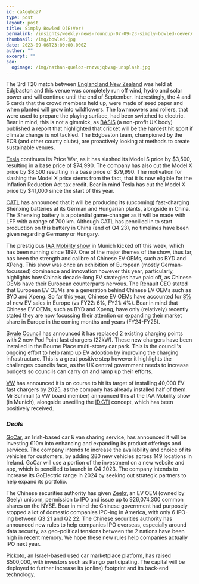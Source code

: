 ```yaml
---
id: caAgqbqz7
type: post
layout: post
title: Simply Bowled O(E)Ver!
permalink: /insights/weekly-news-roundup-07-09-23-simply-bowled-oever/
thumbnail: /img/bowled.jpg
date: 2023-09-06T23:00:00.000Z
author: ""
excerpt: ""
seo:
  ogimage: /img/nathan-queloz-rnzvujqbvsg-unsplash.jpg
---
```

The 3rd T20 match between [England and New Zealand](https://www.bbc.co.uk/sport/cricket/66701802) was held at Edgbaston and this venue was completely run off wind, hydro and solar power and will continue until the end of September. Interestingly, the 4 and 6 cards that the crowd members held up, were made of seed paper and when planted will grow into wildflowers. The lawnmowers and rollers, that were used to prepare the playing surface, had been switched to electric. Bear in mind, this is not a gimmick, as [BASIS](https://basis.org.uk/resource/hit-for-six/) (a non-profit UK body) published a report that highlighted that cricket will be the hardest hit sport if climate change is not tackled. The Edgbaston team, championed by the ECB (and other county clubs), are proactively looking at methods to create sustainable venues.

[Tesla](https://www.bloomberg.com/news/articles/2023-09-01/tesla-model-x-price-cut-by-41-000-to-enable-subsidy-musk-didn-t-want?sref=uFYGeRuc) continues its Price War, as it has slashed its Model S price by $3,500, resulting in a base price of $74,990. The company has also cut the Model X price by $8,500 resulting in a base price of $79,990. The motivation for slashing the Model X price stems from the fact, that it is now eligible for the Inflation Reduction Act tax credit. Bear in mind Tesla has cut the Model X price by $41,000 since the start of this year.

[CATL](https://www.reuters.com/technology/catl-produce-fast-charging-shenxing-battery-germany-hungary-2023-09-04/) has announced that it will be producing its (upcoming) fast-charging Shenxing batteries at its German and Hungarian plants, alongside in China. The Shenxing battery is a potential game-changer as it will be made with LFP with a range of 700 km. Although CATL has pencilled in to start production on this battery in China (end of Q4 23), no timelines have been given regarding Germany or Hungary.

The prestigious [IAA Mobility show](https://www.nytimes.com/2023/09/05/world/europe/chinese-automakers-iaa-mobility-german-auto-show.html) in Munich kicked off this week, which has been running since 1897. One of the major themes of the show, thus far, has been the strength and calibre of Chinese EV OEMs, such as BYD and XPeng. This show was once an exhibition of European (mostly German-focussed) dominance and innovation however this year, particularly, highlights how China’s decade-long EV strategies have paid off, as Chinese OEMs have their European counterparts nervous. The Renault CEO stated that European EV OEMs are a generation behind Chinese EV OEMs such as BYD and Xpeng. So far this year, Chinese EV OEMs have accounted for [8%](https://www.reuters.com/business/autos-transportation/munich-car-show-shines-spotlight-china-competition-ev-race-2023-09-04/) of new EV sales in Europe (vs FY22: 6%, FY21: 4%). Bear in mind that Chinese EV OEMs, such as BYD and Xpeng, have only (relatively) recently stated they are now focussing their attention on expanding their market share in Europe in the coming months and years (FY24-FY25).

[Swale Council](https://www.kentonline.co.uk/sittingbourne/news/electric-vehicle-charge-points-upgraded-in-town-centre-292876/) has announced it has replaced 2 existing charging points with 2 new Pod Point fast chargers (22kW). These new chargers have been installed in the Bourne Place multi-storey car park. This is the council's ongoing effort to help ramp up EV adoption by improving the charging infrastructure. This is a great positive step however it highlights the challenges councils face, as the UK central government needs to increase budgets so councils can carry on and ramp up their efforts.

[VW](https://uk.investing.com/news/stock-market-news/volkswagen-has-set-up-half-of-ev-fast-chargers-planned-until-2025-3142806) has announced it is on course to hit its target of installing 40,000 EV fast chargers by 2025, as the company has already installed half of them. Mr Schmall (a VW board member) announced this at the IAA Mobility show (in Munich), alongside unveiling the [ID.GTI](https://www.carmagazine.co.uk/car-news/motor-shows-events/munich/iaa-show/) concept, which has been positively received.



### ***Deals***

[GoCar](https://www.eu-startups.com/2023/08/dublin-based-gocar-bags-e10-million-to-expand-and-upgrade-car-sharing-fleet-nationwide/#:~:text=The%20%E2%82%AC10%20million%20investment,both%20urban%20and%20rural%20communities.), an Irish-based car & van sharing service, has announced it will be investing €10m into enhancing and expanding its product offerings and services. The company intends to increase the availability and choice of its vehicles for customers, by adding 280 new vehicles across 149 locations in Ireland. GoCar will use a portion of the investment on a new website and app, which is pencilled to launch in Q4 2023. The company intends to increase its GoElectric range in 2024 by seeking out strategic partners to help expand its portfolio.

The Chinese securities authority has given [Zeekr](https://techcrunch.com/2023/08/30/with-beijings-greenlight-mobility-unicorns-zeekr-and-weride-inch-closer-to-us-ipos/#:~:text=Government%20%26%20Policy-,With%20Beijing's%20green%20light%2C%20mobility%20unicorns%20Zeekr%20and,inch%20closer%20to%20US%20IPOs&text=Six%20months%20ago%2C%20China's%20securities,seeking%20to%20sell%20shares%20abroad.), an EV OEM (owned by Geely) unicorn, permission to IPO and issue up to 926,074,300 common shares on the NYSE. Bear in mind the Chinese government had purposely stopped a lot of domestic companies IPO-ing in America, with only 6 IPO-ing between Q3 21 and Q2 22. The Chinese securities authority has announced new rules to help companies IPO overseas, especially around data security, as geo-political tensions between the 2 nations have been high in recent memory. We hope these new rules help companies actually IPO next year.

[Pickoto](https://aimgroup.com/2023/08/31/israel-based-user-car-startup-pickoto-nets-500000/#:~:text=Israel%2Dbased%20startup%20Pickoto%20has,Israel%2Dbased%20parking%20app%20Pango.), an Israel-based used car marketplace platform, has raised $500,000, with investors such as Pango participating. The capital will be deployed to further increase its (online) footprint and its back-end technology.